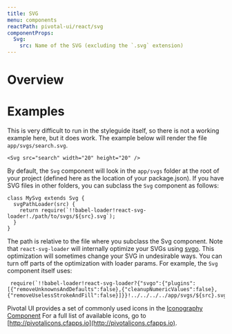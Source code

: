 ```yaml
---
title: SVG
menu: components
reactPath: pivotal-ui/react/svg
componentProps:
  Svg:
    src: Name of the SVG (excluding the `.svg` extension)
---
```


# Overview

# Examples

This is very difficult to run in the styleguide itself, so there is not a working example here, but it does work.
The example below will render the file `app/svgs/search.svg`.

```
<Svg src="search" width="20" height="20" />
```

By default, the `Svg` component will look in the `app/svgs` folder at the root of your project
(defined here as the location of your package.json). If you have SVG files in other folders, you can subclass the `Svg` component as follows:

```
class MySvg extends Svg {
  svgPathLoader(src) {
    return require(`!!babel-loader!react-svg-loader!./path/to/svgs/${src}.svg`);
  }
}
```

The path is relative to the file where you subclass the Svg component. Note that `react-svg-loader` will internally optimize your SVGs using [svgo](https://github.com/svg/svgo).
This optimization will sometimes change your SVG in undesirable ways. You can turn off parts of the optimization with loader params. For example, the `Svg` component itself uses:

```
 require(`!!babel-loader!react-svg-loader?{"svgo":{"plugins":[{"removeUnknownsAndDefaults":false},{"cleanupNumericValues":false},{"removeUselessStrokeAndFill":false}]}}!../../../../app/svgs/${src}.svg`);
```

Pivotal UI provides a set of commonly used icons in the [Iconography Component](/icons)
For a full list of available icons, go to [http://pivotalicons.cfapps.io](http://pivotalicons.cfapps.io).

